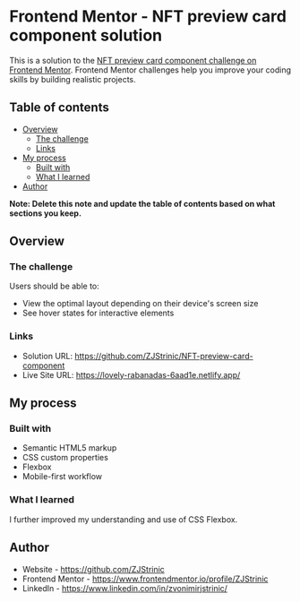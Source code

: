 # Frontend Mentor - NFT preview card component solution

This is a solution to the [NFT preview card component challenge on Frontend Mentor](https://www.frontendmentor.io/challenges/nft-preview-card-component-SbdUL_w0U). Frontend Mentor challenges help you improve your coding skills by building realistic projects. 

## Table of contents

- [Overview](#overview)
  - [The challenge](#the-challenge)
  - [Links](#links)
- [My process](#my-process)
  - [Built with](#built-with)
  - [What I learned](#what-i-learned)
- [Author](#author)

**Note: Delete this note and update the table of contents based on what sections you keep.**

## Overview

### The challenge

Users should be able to:

- View the optimal layout depending on their device's screen size
- See hover states for interactive elements

### Links

- Solution URL: https://github.com/ZJStrinic/NFT-preview-card-component
- Live Site URL: https://lovely-rabanadas-6aad1e.netlify.app/

## My process

### Built with

- Semantic HTML5 markup
- CSS custom properties
- Flexbox
- Mobile-first workflow

### What I learned

I further improved my understanding and use of CSS Flexbox.


## Author

- Website - https://github.com/ZJStrinic
- Frontend Mentor - https://www.frontendmentor.io/profile/ZJStrinic
- LinkedIn - https://www.linkedin.com/in/zvonimirjstrinic/


